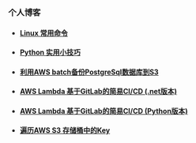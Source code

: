 ### 个人博客
- #### [Linux 常用命令](https://github.com/690679372/gitblog/issues/2)
- #### [Python 实用小技巧](https://github.com/690679372/gitblog/issues/1)
- #### [利用AWS batch备份PostgreSql数据库到S3](https://github.com/690679372/gitblog/issues/6)
- #### [AWS Lambda 基于GitLab的简易CI/CD (.net版本) ](https://github.com/690679372/gitblog/issues/3)
- #### [AWS Lambda 基于GitLab的简易CI/CD (Python版本)](https://github.com/690679372/gitblog/issues/4)
- #### [遍历AWS S3 存储桶中的Key](https://github.com/690679372/gitblog/issues/5)
